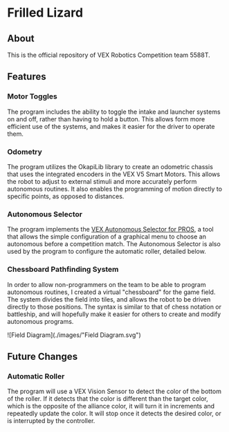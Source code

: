 # Frilled Lizard

## About

This is the official repository of VEX Robotics Competition team 5588T. 

## Features

### Motor Toggles

The program includes the ability to toggle the intake and launcher systems on and off, rather than having to hold a button. This allows form more efficient use of the systems, and makes it easier for the driver to operate them.

### Odometry

The program utilizes the OkapiLib library to create an odometric chassis that uses the integrated encoders in the VEX V5 Smart Motors. This allows the robot to adjust to external stimuli and more accurately perform autonomous routines. It also enables the programming of motion directly to specific points, as opposed to distances.

### Autonomous Selector

The program implements the [VEX Autonomous Selector for PROS](https://github.com/kunwarsahni01/Vex-Autonomous-Selector), a tool that allows the simple configuration of a graphical menu to choose an autonomous before a competition match. The Autonomous Selector is also used by the program to configure the automatic roller, detailed below.

### Chessboard Pathfinding System

In order to allow non-programmers on the team to be able to program autonomous routines, I created a virtual "chessboard" for the game field. The system divides the field into tiles, and allows the robot to be driven directly to those positions. The syntax is similar to that of chess notation or battleship, and will hopefully make it easier for others to create and modify autonomous programs.

![Field Diagram](./images/"Field Diagram.svg")

## Future Changes

### Automatic Roller

The program will use a VEX Vision Sensor to detect the color of the bottom of the roller. If it detects that the color is different than the target color, which is the opposite of the alliance color, it will turn it in increments and repeatedly update the color. It will stop once it detects the desired color, or is interrupted by the controller.
